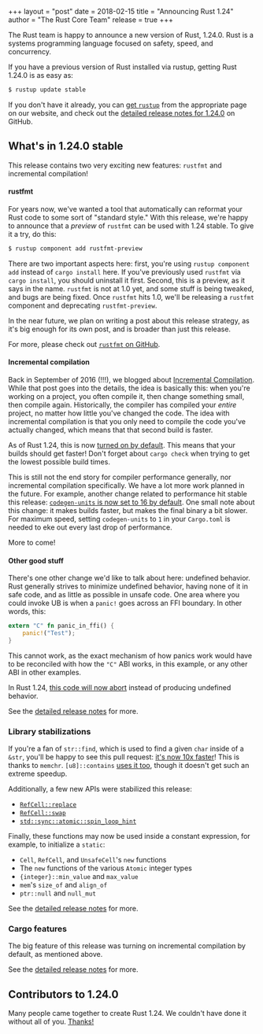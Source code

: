 +++
layout = "post"
date = 2018-02-15
title = "Announcing Rust 1.24"
author = "The Rust Core Team"
release = true
+++

The Rust team is happy to announce a new version of Rust, 1.24.0. Rust is a
systems programming language focused on safety, speed, and concurrency.

If you have a previous version of Rust installed via rustup, getting Rust
1.24.0 is as easy as:

```bash
$ rustup update stable
```

If you don't have it already, you can [get `rustup`][install] from the
appropriate page on our website, and check out the [detailed release notes for
1.24.0][notes] on GitHub.

[install]: https://www.rust-lang.org/install.html
[notes]: https://github.com/rust-lang/rust/blob/master/RELEASES.md#version-1240-2018-02-15

## What's in 1.24.0 stable

This release contains two very exciting new features: `rustfmt` and incremental compilation!

#### rustfmt

For years now, we've wanted a tool that automatically can reformat your Rust code to some sort
of "standard style." With this release, we're happy to announce that a *preview* of `rustfmt`
can be used with 1.24 stable. To give it a try, do this:

```bash
$ rustup component add rustfmt-preview
```

There are two important aspects here: first, you're using `rustup component
add` instead of `cargo install` here. If you've previously used `rustfmt` via
`cargo install`, you should uninstall it first. Second, this is a preview, as
it says in the name. `rustfmt` is not at 1.0 yet, and some stuff is being
tweaked, and bugs are being fixed. Once `rustfmt` hits 1.0, we'll be
releasing a `rustfmt` component and deprecating `rustfmt-preview`.

In the near future, we plan on writing a post about this release strategy, as it's big
enough for its own post, and is broader than just this release.

For more, please check out [`rustfmt` on GitHub](https://github.com/rust-lang-nursery/rustfmt).

#### Incremental compilation

Back in September of 2016 (!!!), we blogged about [Incremental Compilation](https://blog.rust-lang.org/2016/09/08/incremental.html).
While that post goes into the details, the idea is basically this: when you're working on
a project, you often compile it, then change something small, then compile again. Historically,
the compiler has compiled your *entire* project, no matter how little you've changed the code.
The idea with incremental compilation is that you only need to compile the code you've actually
changed, which means that that second build is faster.

As of Rust 1.24, this is now [turned on by default](https://github.com/rust-lang/cargo/pull/4817).
This means that your builds should get faster! Don't forget about `cargo check` when trying
to get the lowest possible build times.

This is still not the end story for compiler performance generally, nor incremental compilation
specifically. We have a lot more work planned in the future. For example, another change
related to performance hit stable this release:
[`codegen-units` is now set to 16 by default](https://github.com/rust-lang/rust/pull/46910).
One small note about this change: it makes builds faster, but makes the final binary a bit
slower. For maximum speed, setting `codegen-units` to `1` in your `Cargo.toml` is needed
to eke out every last drop of performance.

More to come!

#### Other good stuff

There's one other change we'd like to talk about here: undefined behavior. Rust generally
strives to minimize undefined behavior, having none of it in safe code, and as little as
possible in unsafe code. One area where you could invoke UB is when a `panic!` goes
across an FFI boundary. In other words, this:

```rust
extern "C" fn panic_in_ffi() {
    panic!("Test");
}
```

This cannot work, as the exact mechanism of how panics work would have to be reconciled
with how the `"C"` ABI works, in this example, or any other ABI in other examples.

In Rust 1.24, [this code will now abort](https://github.com/rust-lang/rust/pull/46833)
instead of producing undefined behavior.

See the [detailed release notes][notes] for more.

### Library stabilizations

If you're a fan of `str::find`, which is used to find a given `char` inside of a `&str`, you'll be
happy to see this pull request: [it's now 10x faster](https://github.com/rust-lang/rust/pull/46735)!
This is thanks to `memchr`. `[u8]::contains` [uses it too](https://github.com/rust-lang/rust/pull/46713),
though it doesn't get such an extreme speedup.

Additionally, a few new APIs were stabilized this release:

* [`RefCell::replace`](https://doc.rust-lang.org/std/cell/struct.RefCell.html#method.replace)
* [`RefCell::swap`](https://doc.rust-lang.org/std/cell/struct.RefCell.html#method.swap)
* [`std::sync::atomic::spin_loop_hint`](https://doc.rust-lang.org/std/sync/atomic/fn.spin_loop_hint.html)

Finally, these functions may now be used inside a constant expression, for example, to initialize a `static`:

* `Cell`, `RefCell`, and `UnsafeCell`'s `new` functions
* The `new` functions of the various `Atomic` integer types
* `{integer}::min_value` and `max_value`
* `mem`'s `size_of` and `align_of`
* `ptr::null` and `null_mut`

See the [detailed release notes][notes] for more.

### Cargo features

The big feature of this release was turning on incremental compilation by default, as mentioned above.

See the [detailed release notes][notes] for more.

## Contributors to 1.24.0

Many people came together to create Rust 1.24. We couldn't have done it
without all of you. [Thanks!](https://thanks.rust-lang.org/rust/1.24.0)
